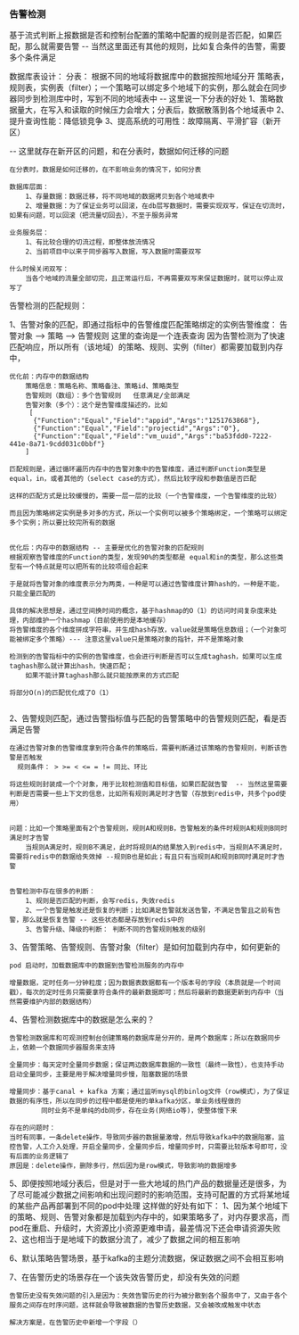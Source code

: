 

### 告警检测
基于流式判断上报数据是否和控制台配置的策略中配置的规则是否匹配，如果匹配，那么就需要告警 -- 当然这里面还有其他的规则，比如复合条件的告警，需要多个条件满足

数据库表设计：
分表： 根据不同的地域将数据库中的数据按照地域分开
    策略表，规则表，实例表（filter）；一个策略可以绑定多个地域下的实例，那么就会在同步器同步到检测库中时，写到不同的地域表中
-- 这里说一下分表的好处
    1、策略数据量大，在写入和读取的时候压力会增大；分表后，数据散落到各个地域表中
    2、提升查询性能：降低锁竞争
    3、提高系统的可用性：故障隔离、平滑扩容（新开区）

-- 这里就存在新开区的问题，和在分表时，数据如何迁移的问题
```text
在分表时，数据是如何迁移的，在不影响业务的情况下，如何分表

数据库层面：
    1、存量数据：数据迁移，将不同地域的数据拷贝到各个地域表中
    2、增量数据：为了保证业务可以回滚，在db层写数据时，需要实现双写，保证在切流时，如果有问题，可以回滚（把流量切回去），不至于服务异常

业务服务层：
    1、有比较合理的切流过程，即整体放流情况
    2、当前项目中以来于同步器写入数据，写入数据时需要双写
    
什么时候关闭双写：
    当各个地域的流量全部切完，且正常运行后，不再需要双写来保证数据时，就可以停止双写了
```


告警检测的匹配规则：

1、告警对象的匹配，即通过指标中的告警维度匹配策略绑定的实例告警维度： 告警对象 --> 策略 --> 告警规则  这里的查询是一个连表查询
因为告警检测为了快速匹配响应，所以所有（该地域）的策略、规则、实例（filter）都需要加载到内存中，

```text
优化前：内存中的数据结构
    策略信息：策略名称、策略备注、策略id、策略类型
    告警规则（数组）：多个告警规则   任意满足/全部满足
    告警对象（多个）：这个是告警维度描述的，比如
     [
      {"Function":"Equal","Field":"appid","Args":"1251763868"},
      {"Function":"Equal","Field":"projectid","Args":"0"},
      {"Function":"Equal","Field":"vm_uuid","Args":"ba53fdd0-7222-441e-8a71-9cdd031c0bbf"}
    ]

匹配规则是，通过循环遍历内存中的告警对象中的告警维度，通过判断Function类型是equal，in，或者其他的（select case的方式），然后比较字段和参数值是否匹配

这样的匹配方式是比较缓慢的，需要一层一层的比较（一个告警维度，一个告警维度的比较）

而且因为策略绑定实例是多对多的方式，所以一个实例可以被多个策略绑定，一个策略可以绑定多个实例；所以要比较完所有的数据


优化后：内存中的数据结构 -- 主要是优化的告警对象的匹配规则
根据观察告警维度的Function的类型，发现90%的类型都是 equal和in的类型，那么这些类型有一个特点就是可以把所有的比较项组合起来

于是就将告警对象的维度表示分为两类，一种是可以通过告警维度计算hash的，一种是不能，只能全量匹配的

具体的解决思想是，通过空间换时间的概念，基于hashmap的O（1）的访问时间复杂度来处理，内部维护一个hashmap（目前使用的是本地缓存）
将告警维度的各个维度拼成字符串，并生成hash存放，value就是策略信息数组；（一个对象可能被绑定多个策略）--- 注意这里value只是策略对象的指针，并不是策略对象

检测到的告警指标中的实例的告警维度，也会进行判断是否可以生成taghash，如果可以生成taghash那么就计算出hash，快速匹配；
    如果不能计算taghash那么就只能按原来的方式匹配

将部分O(n)的匹配优化成了O（1）


```

2、告警规则匹配，通过告警指标值与匹配的告警策略中的告警规则匹配，看是否满足告警

```text
在通过告警对象的告警维度拿到符合条件的策略后，需要判断通过该策略的告警规则，判断该告警是否触发
  规则条件： > >= < <= = != 同比、环比

将这些规则封装成一个个对象，用于比较检测值和目标值，如果匹配就告警  -- 当然这里需要判断是否需要一些上下文的信息，比如所有规则满足时才告警（存放到redis中，共多个pod使用）


问题：比如一个策略里面有2个告警规则，规则A和规则B，告警触发的条件时规则A和规则B同时满足时才告警
    当规则A满足时，规则B不满足，此时将规则A的结果放入到redis中，当规则A不满足时，需要将redis中的数据给失效掉 --规则B也是如此；有且只有当规则A和规则B同时满足时才告警
    
    
告警检测中存在很多的判断：
    1、规则是否匹配的判断，会写redis，失效redis
    2、一个告警是触发还是恢复的判断；比如满足告警就发送告警，不满足告警且之前有告警，那么就是恢复告警 -- 这些状态都是存放到redis中的
    3、告警升级、降级的判断： 判断不同的告警规则触发的级别

```


3、告警策略、告警规则、告警对象（filter）是如何加载到内存中，如何更新的
```text
pod 启动时，加载数据库中的数据到告警检测服务的内存中

增量数据，定时任务一分钟粒度；因为数据表数据都有一个版本号的字段（本质就是一个时间戳），每次的定时任务只需要拿符合条件的最新数据即可；然后将最新的数据更新到内存中（当然需要维护内部的数据结构）

```
4、告警检测数据库中的数据是怎么来的？
```text
告警检测数据库和可观测控制台创建策略的数据库是分开的，是两个数据库；所以在数据同步上，依赖一个数据同步器服务来支持

全量同步：每天定时全量同步数据；保证两边数据库数据的一致性（最终一致性），也支持手动启动全量同步，主要是用于解决增量同步慢，阻塞数据的场景

增量同步：基于canal + kafka 方案；通过监听mysql的binlog文件（row模式），为了保证数据的有序性，所以在同步的过程中都是使用的单kafka分区，单业务线程做的
        同时业务不是单纯的db同步，存在业务(网络io等)，使整体慢下来
    
存在的问题时： 
当时有同事，一条delete操作，导致同步器的数据量激增，然后导致kafka中的数据阻塞，监控告警，人工介入处理，开启全量同步，全量同步后，增量同步时，只需要比较版本号即可，没有后面的业务逻辑了
原因是：delete操作，删除多行，然后因为是row模式，导致影响的数据增多
```

5、即便按照地域分表后，但是对于一些大地域的热门产品的数据量还是很多，为了尽可能减少数据之间影响和出现问题时的影响范围，支持可配置的方式将某地域的某些产品再部署到不同的pod中处理
    这样做的好处有如下：
        1、因为某个地域下的策略、规则、告警对象都是加载到内存中的，如果策略多了，对内存要求高，而pod在重启、升级时，大资源比小资源更难申请，最差情况下还会申请资源失败
        2、这也相当于是地域下的数据分流了，减少了数据之间的相互影响

6、默认策略告警场景，基于kafka的主题分流数据，保证数据之间不会相互影响

7、在告警历史的场景存在一个该失效告警历史，却没有失效的问题
```text
告警历史没有失效问题的引入是因为：失效告警历史的行为被分散到各个服务中了，又由于各个服务之间存在时序问题，这样就会导致被数据的告警历史数据，又会被改成触发中状态

解决方案是，在告警历史中新增一个字段（）
```